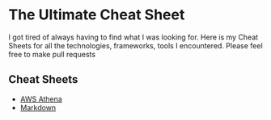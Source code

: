 # The Ultimate Cheat Sheet

I got tired of always having to find what I was looking for.
Here is my Cheat Sheets for all the technologies, frameworks, tools I encountered. Please feel free to make pull requests


## Cheat Sheets

- [AWS Athena](aws/athena/README.md)
- [Markdown](markdown/README.md)

